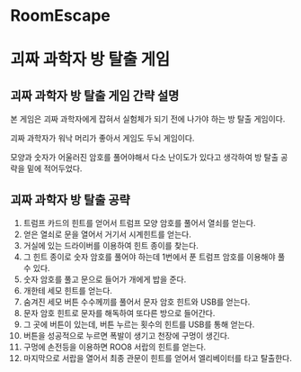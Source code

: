 # RoomEscape

괴짜 과학자 방 탈출 게임
=========================

괴짜 과학자 방 탈출 게임 간략 설명
----------------

본 게임은 괴짜 과학자에게 잡혀서 실험체가 되기 전에 나가야 하는 방 탈출 게임이다.

괴짜 과학자가 워낙 머리가 좋아서 게임도 두뇌 게임이다.

모양과 숫자가 어울러진 암호를 풀어야해서 다소 난이도가 있다고 생각하여 방 탈출 공략을 밑에 적어두었다.




괴짜 과학자 방 탈출 공략
------------------------

1. 트럼프 카드의 힌트를 얻어서 트럼프 모양 암호를 풀어서 열쇠를 얻는다.
2. 얻은 열쇠로 문을 열어서 거기서 시계힌트를 얻는다.
3. 거실에 있는 드라이버를 이용하여 힌트 종이를 찾는다.
4. 그 힌트 종이로 숫자 암호를 풀어야 하는데 1번에서 푼 트럼프 암호를 이용해야 풀 수 있다.
5. 숫자 암호를 풀고 문으로 들어가 개에게 밥을 준다.
6. 개한테 세모 힌트를 얻는다.
7. 숨겨진 세모 버튼 수수께끼를 풀어서 문자 암호 힌트와 USB를 얻는다.
8. 문자 암호 힌트로 문자를 해독하여 또다른 방으로 들어간다.
9. 그 곳에 버튼이 있는데, 버튼 누르는 횟수의 힌트를 USB를 통해 얻는다.
10. 버튼을 성공적으로 누르면 폭발이 생기고 천장에 구멍이 생긴다.
11. 구멍에 손전등을 이용하면 ROO8 서랍의 힌트를 얻는다.
12. 마지막으로 서랍을 열어서 최종 관문이 힌트를 얻어서 엘리베이터를 타고 탈출한다.
